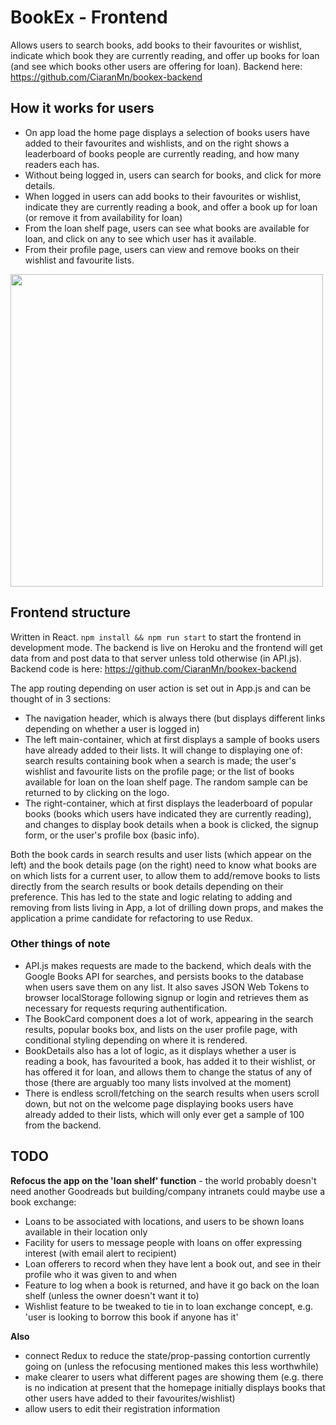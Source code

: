 # BookEx - Frontend

Allows users to search books, add books to their favourites or wishlist, indicate which book they are currently reading, and offer up books for loan (and see which books other users are offering for loan). Backend here: https://github.com/CiaranMn/bookex-backend

## How it works for users
- On app load the home page displays a selection of books users have added to their favourites and wishlists, and on the right shows a leaderboard of books people are currently reading, and how many readers each has.
- Without being logged in, users can search for books, and click for more details. 
- When logged in users can add books to their favourites or wishlist, indicate they are currently reading a book, and offer a book up for loan (or remove it from availability for loan)
- From the loan shelf page, users can see what books are available for loan, and click on any to see which user has it available.
- From their profile page, users can view and remove books on their wishlist and favourite lists.

<img src="demo.gif" width="500" height="auto">

## Frontend structure
Written in React. `npm install && npm run start` to start the frontend in development mode. The backend is live on Heroku and the frontend will get data from and post data to that server unless told otherwise (in API.js). Backend code is here: https://github.com/CiaranMn/bookex-backend

The app routing depending on user action is set out in App.js and can be thought of in 3 sections:
- The navigation header, which is always there (but displays different links depending on whether a user is logged in)
- The left main-container, which at first displays a sample of books users have already added to their lists. It will change to displaying one of: search results containing book when a search is made; the user's wishlist and favourite lists on the profile page; or the list of books available for loan on the loan shelf page. The random sample can be returned to by clicking on the logo.
- The right-container, which at first displays the leaderboard of popular books (books which users have indicated they are currently reading), and changes to display book details when a book is clicked, the signup form, or the user's profile box (basic info).

Both the book cards in search results and user lists (which appear on the left) and the book details page (on the right) need to know what books are on which lists for a current user, to allow them to add/remove books to lists directly from the search results or book details depending on their preference. This has led to the state and logic relating to adding and removing from lists living in App, a lot of drilling down props, and makes the application a prime candidate for refactoring to use Redux.

### Other things of note
- API.js makes requests are made to the backend, which deals with the Google Books API for searches, and persists books to the database when users save them on any list. It also saves JSON Web Tokens to browser localStorage following signup or login and retrieves them as necessary for requests requring authentification.
- The BookCard component does a lot of work, appearing in the search results, popular books box, and lists on the user profile page, with conditional styling depending on where it is rendered.
- BookDetails also has a lot of logic, as it displays whether a user is reading a book, has favourited a book, has added it to their wishlist, or has offered it for loan, and allows them to change the status of any of those (there are arguably too many lists involved at the moment)
- There is endless scroll/fetching on the search results when users scroll down, but not on the welcome page displaying books users have already added to their lists, which will only ever get a sample of 100 from the backend.

## TODO
**Refocus the app on the 'loan shelf' function** - the world probably doesn't need another Goodreads but building/company intranets could maybe use a book exchange:
- Loans to be associated with locations, and users to be shown loans available in their location only
- Facility for users to message people with loans on offer expressing interest (with email alert to recipient)
- Loan offerers to record when they have lent a book out, and see in their profile who it was given to and when
- Feature to log when a book is returned, and have it go back on the loan shelf (unless the owner doesn't want it to)
- Wishlist feature to be tweaked to tie in to loan exchange concept, e.g. 'user is looking to borrow this book if anyone has it'

**Also** 
- connect Redux to reduce the state/prop-passing contortion currently going on (unless the refocusing mentioned makes this less worthwhile)
- make clearer to users what different pages are showing them (e.g. there is no indication at present that the homepage initially displays books that other users have added to their favourites/wishlist)
- allow users to edit their registration information


